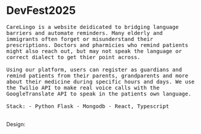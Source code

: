 # DevFest2025

<samp>
CareLingo is a website deidicated to bridging language barriers and automate reminders. Many elderly and immigrants often forget or misunderstand their prescriptions. Doctors and pharmicies who remind patients might also reach out, but may not speak the language or correct dialect to get thier point across.
</samp>

</br>
</br>

<samp>
Using our platform, users can register as guardians and remind patients from their parents, grandparents and more about their medicine during specific hours and days. We use the Twilio API to make real voice calls with the GoogleTranslate API to speak in the patients own language.
</samp>

</br>
</br>

<samp>
Stack:
  - Python Flask
  - Mongodb
  - React, Typescript
</samp>

</br>
</br>

Design:


